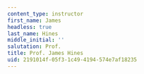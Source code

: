 ```yaml
---
content_type: instructor
first_name: James
headless: true
last_name: Hines
middle_initial: ''
salutation: Prof.
title: Prof. James Hines
uid: 2191014f-05f3-1c49-4194-574e7af18235
---
```

